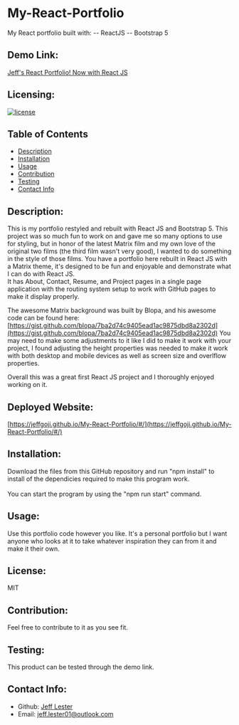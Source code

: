 # My-React-Portfolio
My React portfolio built with:
-- ReactJS
-- Bootstrap 5

## Demo Link:

[Jeff's React Portfolio! Now with React JS ](https://jeffgoji.github.io/My-React-Portfolio/#/)

## Licensing:

[![license](https://img.shields.io/badge/license-MIT-blue)](https://shields.io)

## Table of Contents

- [Description](#description)
- [Installation](#installation)
- [Usage](#usage)
- [Contribution](#contribution)
- [Testing](#testing)
- [Contact Info](#contact-info)

## Description:

This is my portfolio restyled and rebuilt with React JS and Bootstrap 5.
This project was so much fun to work on and gave me so many options to use for styling, but in honor of the latest Matrix film and my own love of the original two films (the third film wasn't very good), I wanted to do something in the style of those films.
You have a portfolio here rebuilt in React JS with a Matrix theme, it's designed to be fun and enjoyable and demonstrate what I can do with React JS.  
It has  About, Contact, Resume, and Project pages in a single page application with the routing system setup to work with GitHub pages to make it display properly.


The awesome Matrix background was built by Blopa, and his awesome code can be found here: [https://gist.github.com/blopa/7ba2d74c9405ead1ac9875dbd8a2302d](https://gist.github.com/blopa/7ba2d74c9405ead1ac9875dbd8a2302d)
You may need to make some adjustments to it like I did to make it work with your project, I found adjusting the height properties was needed to make it work with both desktop and mobile devices as well as screen size and overlflow properties.

Overall this was a great first React JS project and I thoroughly enjoyed working on it.

## Deployed Website:
[https://jeffgoji.github.io/My-React-Portfolio/#/](https://jeffgoji.github.io/My-React-Portfolio/#/)

## Installation:

Download the files from this GitHub repository and run "npm install" to install of the dependicies required to make this program work. 
<br />
<br />
You can start the program by using the "npm run start" command. 

## Usage:

Use this portfolio code however you like. It's a personal portfolio but I want anyone who looks at it to take whatever inspiration they can from it and make it their own.

## License:

MIT

## Contribution:

Feel free to contribute to it as you see fit.

## Testing:

This product can be tested through the demo link.

## Contact Info:

- Github: [Jeff Lester](https://github.com/JeffGoji)
- Email: jeff.lester01@outlook.com

